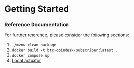 # Getting Started

### Reference Documentation

For further reference, please consider the following sections:

1. ```./mvnw clean package```
2. ```docker build -t btc-coindesk-subscriber:latest .```
3. ```docker compose up```
4. [Local actuator](http://localhost:8080/actuator)

